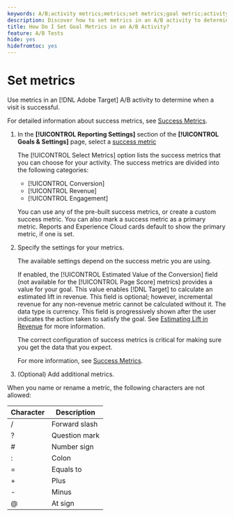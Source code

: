 ```yaml
---
keywords: A/B;activity metrics;metrics;set metrics;goal metric;activity settings;success metric;conversion;revenue;engagement
description: Discover how to set metrics in an A/B activity to determine visit success, including [!UICONTROL Conversion], [!UICONTROL Revenue], and [!UICONTROL Engagement].
title: How Do I Set Goal Metrics in an A/B Activity?
feature: A/B Tests
hide: yes
hidefromtoc: yes
---
```

# Set metrics

Use metrics in an [!DNL Adobe Target] A/B activity to determine when a visit is successful.

For detailed information about success metrics, see [Success Metrics](/help/main/c-activities/r-success-metrics/success-metrics.md#reference_D011575C85DA48E989A244593D9B9924). 

1. In the **[!UICONTROL Reporting Settings]** section of the **[!UICONTROL Goals & Settings]** page, select a [success metric](/help/main/c-activities/r-success-metrics/success-metrics.md#reference_D011575C85DA48E989A244593D9B9924)

   The [!UICONTROL Select Metrics] option lists the success metrics that you can choose for your activity. The success metrics are divided into the following categories:
   
   * [!UICONTROL Conversion] 
   * [!UICONTROL Revenue] 
   * [!UICONTROL Engagement]

   You can use any of the pre-built success metrics, or create a custom success metric. You can also mark a success metric as a primary metric. Reports and Experience Cloud cards default to show the primary metric, if one is set.

1. Specify the settings for your metrics.

   The available settings depend on the success metric you are using.

   If enabled, the [!UICONTROL Estimated Value of the Conversion] field (not available for the [!UICONTROL Page Score] metrics) provides a value for your goal. This value enables [!DNL Target] to calculate an estimated lift in revenue. This field is optional; however, incremental revenue for any non-revenue metric cannot be calculated without it. The data type is currency. This field is progressively shown after the user indicates the action taken to satisfy the goal. See [Estimating Lift in Revenue](/help/main/administrating-target/r-target-account-preferences/estimating-lift-in-revenue.md) for more information.

   The correct configuration of success metrics is critical for making sure you get the data that you expect.

   For more information, see [Success Metrics](/help/main/c-activities/r-success-metrics/success-metrics.md#reference_D011575C85DA48E989A244593D9B9924).

1. (Optional) Add additional metrics.

When you name or rename a metric, the following characters are not allowed: 

| Character | Description |
|--- |--- |
|/|Forward slash|
|?|Question mark|
|#|Number sign|
|:|Colon|
|=|Equals to|
|+|Plus|
|-|Minus|
|@|At sign|